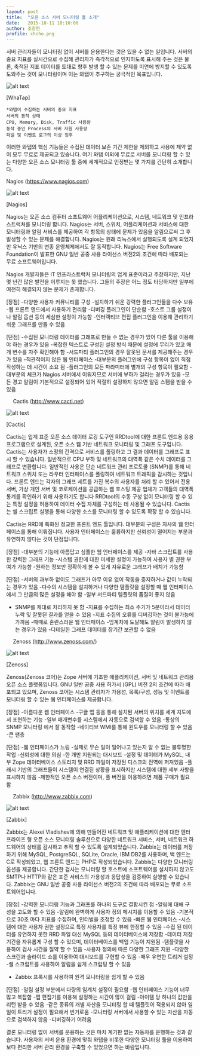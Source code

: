 ```yaml
---
layout: post
title:  "오픈 소스 서버 모니터링 툴 소개"
date:   2015-10-11 10:10:00
author: 조창현
profile: chcho.png
---
```


서버 관리자들이 모니터링 없이 서버를 운용한다는 것은 있을 수 없는 일입니다. 서버의 중요 지표를 실시간으로 수집해 관리자가 즉각적으로 인지하도록 표시해 주는 것은 물론, 축적된 지표 데이터를 토대로 향후 발생 할 수 있는 문제를 미연에 방지할 수 있도록 도와주는 것이 모니터링이며 이는 와탭이 추구하는 궁극적인 목표입니다.

![alt text](/assets/images/chcho/01/1_whatap.png "1_whatap")

[WhaTap]

	*와탭이 수집하는 서버의 중요 지표
	서버의 동작 상태
	CPU, Memory, Disk, Traffic 사용량
	동작 중인 Process의 서버 자원 사용량
	파일 및 이벤트 로그의 이상 징후
	
이러한 와탭의 핵심 기능들은 수집된 데이터 보존 기간 제한을 제외하고 사용에 제약 없이 모두 무료로 제공되고 있습니다. 여기 와탭 이외에 무료로 서버를 모니터링 할 수 있는 다양한 오픈 소스 모니터링 툴 중에 세계적으로 인정받는 몇 가지를 간단히 소개합니다.

Nagios
(https://www.nagios.com)

![alt text](/assets/images/chcho/01/2_nagios.png "2_nagios")


[Nagios]

Nagios는 오픈 소스 컴퓨터 소프트웨어 어플리케이션으로, 시스템, 네트워크 및 인프라스트럭처를 모니터링 합니다. Nagios는 서버, 스위치, 어플리케이션과 서비스에 대한 모니터링과 알림 서비스를 제공하여 각 항목의 상태에 문제가 있음을 알림으로써 그 후 발생할 수 있는 문제를 해결합니다.
Nagios는 원래 리눅스에서 실행되도록 설계 되었지만 유닉스 기반의 변종 운영체제에서도 잘 동작합니다. 
Nagios는 Free Software Foundation이 발표한 GNU 일반 공중 사용 라이선스 버전2의 조건에 따라 배포되는 무료 소프트웨어입니다.

Nagios 개발자들은 IT 인프라스트럭처 모니터링의 업계 표준이라고 주장하지만, 지난 몇 년간 많은 발전을 이루지는 못 했습니다. 그들의 주장은 어느 정도 타당하지만 일부에 여전히 해결되지 않는 문제가 존재합니다.

[장점]
-다양한 사용자 커뮤니티를 구성
-설치하기 쉬운 강력한 플러그인들을 다수 보유
-웹 프론트 엔드에서 사용하기 편리함
-디버깅 플러그인이 단순함
-호스트 그룹 설정이나 알림 옵션 등의 세심한 설정이 가능함
-인터랙티브 편집 플러그인을 이용해 관리하기 쉬운 그래프를 만들 수 있음

[단점]
-수집된 모니터링 데이터를 그래프로 만들 수 없는 경우가 있어 다른 툴을 이용해야 하는 경우가 있음
-복잡한 텍스트로 구성된 설정 방식 때문에 설정에 무리가 있고 매개 변수를 자주 확인해야 함
-서드파티 플러그인의 경우 잘못된 문서를 제공해주는 경우가 있음
-직관적이지 않은 웹 인터페이스
-대부분의 플러그인에 구성 항목이 없어 직접 작성하는 데 시간이 소요 됨
-플러그인의 모든 파라미터에 별개의 구성 항목이 필요함
-대부분의 체크가 Nagios 서버에서 이뤄지므로 서버에 부하가 걸리는 경우가 있음
-모든 경고 알림이 기본적으로 설정되어 있어 적절히 설정하지 않으면 알림 스팸을 받을 수 있음

 
Cactis
(http://www.cacti.net)

![alt text](/assets/images/chcho/01/3_Cacti.png "3_Cacti")


[Cactis]

Cactis는 업계 표준 오픈 소스 데이터 로깅 도구인 RRDtool에 대한 프론트 엔드용 응용 프로그램으로 설계된, 오픈 소스 웹 기반 네트워크 모니터링 및 그래프 도구입니다.
Cactis는 사용자가 소정의 간격으로 서비스를 폴링하고 그 결과 데이터를 그래프로 표시 할 수 있습니다. 일반적으로 CPU 부하 및 네트워크의 대역폭 같은 수치 데이터를 그래프로 변환합니다.
일반적인 사용은 단순 네트워크 관리 프로토콜 (SNMP)를 통해 네트워크 스위치 또는 라우터 인터페이스를 폴링하여 네트워크 트래픽을 감시하는 것입니다.
프론트 엔드는 각자의 그래프 세트를 가진 복수의 사용자를 처리 할 수 있어서 전용 서버, 가상 개인 서버 및 코로케이션을 공급하는 웹 호스팅 제공 업체가 고객들의 대역폭 통계를 확인하기 위해 사용하기도 합니다
RRDtool의 수동 구성 없이 모니터링 할 수 있는 특정 설정을 허용하여 데이터 수집 자체를 구성하는 데 사용될 수 있습니다.
Cactis는 쉘 스크립트 실행을 통해 다양한 소스를 모니터링 할 수 있도록 확장 할 수 있습니다. 

Cactis는 RRD에 특화된 정교한 프론트 엔드 툴입니다. 대부분의 구성은 자사의 웹 인터페이스를 통해 이뤄집니다. 사용자 인터페이스는 훌륭하지만 신뢰성이 떨어지는 부분과 유연하지 않다는 것이 단점입니다.

[장점]
-대부분의 기능에 아름답고 심플한 웹 인터페이스를 제공 
-자바 스크립트를 사용한 강력한 그래프 기능
-시스템 권한에 대한 미세한 설정이 가능하여 사용자 별 권한 부여가 가능함
-원하는 정보만 정확하게 볼 수 있게 자유로운 그래프가 배치가 가능함

[단점]
-서버의 과부하 없이도 그래프가 아무 이유 없이 작동을 중지하거나 값이 누락되는 경우가 있음
-다수의 시스템을 설치하거나 다양한 템플릿을 설정할 때 웹 인터페이스에서 그 만큼의 많은 설정을 해야 함
-일부 서드파티 템플릿의 품질이 좋지 않음
- SNMP를 제대로 처리하지 못 함
-지표를 수집하는 최소 주기가 5분이라서 데이터 누락 및 잘못된 결과를 얻을 수 있음
-지표 수집의 오류를 디버깅하는 것이 불가능에 가까움
-때때로 혼란스러운 웹 인터페이스
-임계치에 도달해도 알림이 발생하지 않는 경우가 있음
-디테일한 그래프 데이터를 장기간 보관할 수 없음


 
Zenoss
(http://www.zenoss.com/)

![alt text](/assets/images/chcho/01/4_zenoss.gif "4_zenoss")


[Zenoss]

Zenoss(Zenoss 코어)는 Zope 서버에 기초한 애플리케이션, 서버 및 네트워크 관리용 오픈 소스 플랫폼입니다. GNU 일반 공중 사용 허가서 (GPL) 버전 2의 조건에 따라 배포되고 있으며, Zenoss 코어는 시스템 관리자가 가용성, 목록/구성, 성능 및 이벤트를 모니터링 할 수 있는 웹 인터페이스를 제공합니다.

[장점]
-아름다운 웹 인터페이스
-구글 맵 등을 통해 설치된 서버의 위치를 세계 지도에서 표현하는 기능
-일부 매개변수를 시스템에서 자동으로 검색할 수 있음
-통상의 SNMP 모니터링 에서 잘 동작함
-네이티브 WMI를 통해 윈도우를 모니터링 할 수 있음
-큰 팬층

[단점]
-웹 인터페이스가 느림
-실제로 무슨 일이 일어나고 있는지 알 수 없는 불투명한 작업
-신뢰성에 대한 의심
-한 개만 지원되는 대시보드
-설정 및 데이터가 MySQL, 내부 Zope 데이터베이스 스토리지 및 RRD 파일이 저장된 디스크의 전역에 퍼져있음
-플래시 기반의 그래프들이 시스템이 연결된 상황을 표시하지만 시스템에 대한 세부 사항을 표시하지 않음
-제한적인 오픈 소스 버전이며, 풀 버전을 이용하려면 제품 구매가 필요함


 
Zabbix
(http://www.zabbix.com)

![alt text](/assets/images/chcho/01/5_zabbix.png "5_zabbix")


[Zabbix]

Zabbix는 Alexei Vladishev에 의해 만들어진 네트워크 및 애플리케이션에 대한 엔터프라이즈 형 오픈 소스 모니터링 솔루션으로 다양한 네트워크 서비스, 서버, 네트워크 하드웨어의 상태를 감시하고 추적 할 수 있도록 설계되었습니다.
Zabbix는 데이터를 저장하기 위해 MySQL, PostgreSQL, SQLite, Oracle, IBM DB2를 사용하며, 백 엔드는 C로 작성되었고, 웹 프론트 엔드는 PHP로 작성되었습니다.
Zabbix는 다양한 모니터링 옵션을 제공합니다.
간단한 검사는 모니터링 할 호스트에 소프트웨어를 설치하지 않고도 SMTP나 HTTP와 같은 표준 서비스의 가용성과 응답성을 검증하여 실행할 수 있습니다.
Zabbix는 GNU 일반 공중 사용 라이선스 버전2의 조건에 따라 배포되는 무료 소프트웨어입니다.

[장점]
-강력한 모니터링 기능과 그래프를 하나의 도구로 결합시킨 점
-알림에 대해 구성을 고도화 할 수 있음
-알림에 완벽하게 사용자 정의 메시지를 이용할 수 있음
-기본적으로 30초 마다 지표를 수집하며, 인터벌을 조정할 수 있음
-빠른 웹 인터페이스
-시스템에 대한 사용자 권한 설정으로 특정 사용자를 특정 뷰에 한정할 수 있음
-수집 된 데이터를 유연하지 못한 RRD 파일 대신 MySQL 등의 데이터베이스에 저장함
-데이터 저장 기간을 자유롭게 구성 할 수 있으며, 데이터베이스를 백업 기능이 지원됨
-템플릿을 사용하여 검사 시간을 절약 할 수 있음
-사용자 정의에 따른 다양한 그래프 지원
-다양한 스크린과 슬라이드 쇼를 이용하여 대시보드를 구현할 수 있음
-매우 유연한 트리거 설정
-쉘 스크립트를 사용하여 알림을 쉽게 스크립팅 할 수 있음
- Zabbix 프록시를 사용하여 원격 모니터링을 쉽게 할 수 있음

[단점]
-알림 설정 부분에서 다량의 임계치 설정이 필요함
-웹 인터페이스 기능이 너무 많고 복잡함
-맵 편집기를 이용해 설정하는 시간이 많이 걸림
-아이템 당 하나의 값만을 리턴 받을 수 있음
-같은 종류의 개별 자산을 모니터링 할 때 템플릿이 적용되지 않아 일일이 트리거 설정이 필요해서 번거로움
-모니터링 서버에서 사용할 수 있는 자산을 자동으로 검색하지 않음
-디버깅하기 어려움


결론
모니터링 없이 서버를 운용하는 것은 마치 계기판 없는 자동차를 운행하는 것과 같습니다. 사용자의 서버 운용 환경에 맞춰 와탭을 비롯한 다양한 모니터링 툴을 이용하여 보다 편리한 서버 관리 환경을 구축할 수 있었으면 하는 바람입니다.

